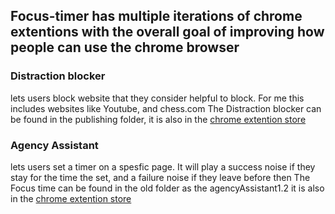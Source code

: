 ## Focus-timer has multiple iterations of chrome extentions with the overall goal of improving how people can use the chrome browser

### Distraction blocker 
lets users block website that they consider helpful to block. For me this includes websites like Youtube, and chess.com
The Distraction blocker can be found in the publishing folder, it is also in the [chrome extention store](https://chromewebstore.google.com/detail/distraction-blocker/gigiekecpijokpijbabheahcnpfchhga?hl=en&authuser=0)


### Agency Assistant
lets users set a timer on a spesfic page. It will play a success noise if they stay for the time the set, and a failure noise if they leave before then
The Focus time can be found in the old folder as the agencyAssistant1.2 it is also in the [chrome extention store](https://chromewebstore.google.com/detail/agency-assistant/pbcoffnbffloddpmembnpojpngdpgcbo?hl=en&authuser=0)
